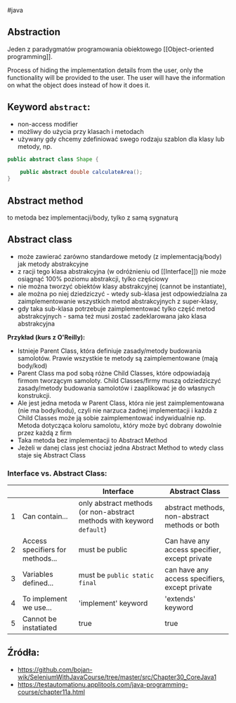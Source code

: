 #java 

## Abstraction
Jeden z paradygmatów programowania obiektowego [[Object-oriented programming]].

Process of hiding the implementation details from the user, only the functionality will be provided to the user. The user will have the information on what the object does instead of how it does it.

## Keyword `abstract`:
- non-access modifier
- możliwy do użycia przy klasach i metodach
- używany gdy chcemy zdefiniować swego rodzaju szablon dla klasy lub metody, np.
```java
public abstract class Shape {
	
	public abstract double calculateArea();
}
```

## Abstract method
to metoda bez implementacji/body, tylko z samą sygnaturą

## Abstract class
- może zawierać zarówno standardowe metody (z implementacją/body) jak metody abstrakcyjne
- z racji tego klasa abstrakcyjna (w odróżnieniu od [[Interface]]) nie może osiągnąć 100% poziomu abstrakcji, tylko częściowy 
- nie można tworzyć obiektów klasy abstrakcyjnej (cannot be instantiate), 
- ale można po niej dziedziczyć - wtedy sub-klasa jest odpowiedzialna za zaimplementowanie wszystkich metod abstrakcyjnych z super-klasy,
- gdy taka sub-klasa potrzebuje zaimplementować tylko część metod abstrakcyjnych - sama też musi zostać zadeklarowana jako klasa abstrakcyjna

**Przykład (kurs z O'Reilly):**
- Istnieje Parent Class, która definiuje zasady/metody budowania samolotów. Prawie wszystkie te metody są zaimplementowane (mają body/kod) 
- Parent Class ma pod sobą różne Child Classes, które odpowiadają firmom tworzącym samoloty. Child Classes/firmy muszą odziedziczyć zasady/metody budowania samolotów i zaaplikować je do własnych konstrukcji. 
- Ale jest jedna metoda w Parent Class, która nie jest zaimplementowana (nie ma body/kodu), czyli nie narzuca żadnej implementacji i każda z Child Classes może ją sobie zaimplementować indywidualnie np. Metoda dotycząca koloru samolotu, który może być dobrany dowolnie przez każdą z firm 
- Taka metoda bez implementacji to Abstract Method 
- Jeżeli w danej class jest chociaż jedna Abstract Method to wtedy class staje się Abstract Class 

### Interface vs. Abstract Class:

|     |                                  | Interface                     | Abstract Class                                 |
| --- | -------------------------------- | ----------------------------- | ---------------------------------------------- |
| 1   | Can contain...                   | only abstract methods (or non-abstract methods with keyword `default`)         | abstract methods, non-abstract methods or both |
| 2   | Access specifiers for methods... | must be public                | Can have any access specifier, except private  |
| 3   | Variables defined...             | must be `public static final` | can have any access specifiers, except private |
| 4   | To implement we use...           | 'implement' keyword           | 'extends' keyword                              |
| 5   | Cannot be instatiated            | true                          | true                                           | 

## Źródła:
- https://github.com/bojan-wik/SeleniumWithJavaCourse/tree/master/src/Chapter30_CoreJava1
- https://testautomationu.applitools.com/java-programming-course/chapter11a.html